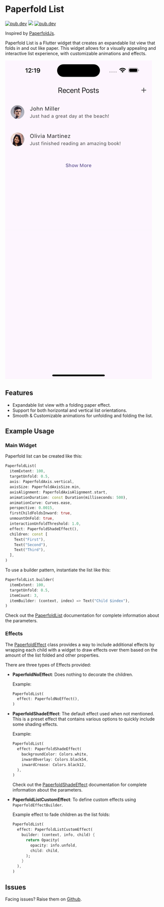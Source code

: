 # Paperfold List

<a href="https://pub.dev/packages/paperfold_list"><img src="https://img.shields.io/badge/pub-1.0.0-blue" alt="pub.dev" /></a>
<a href="https://github.com/kay-af/paperfold_list/actions"><img src="https://github.com/kay-af/paperfold_list/actions/workflows/test.yml/badge.svg" /></a>
<a href="https://opensource.org/license/MIT"><img src="https://img.shields.io/badge/license-MIT-yellow" alt="pub.dev" /></a>

Inspired by [PaperfoldJs](https://www.felixniklas.com/paperfold).

Paperfold List is a Flutter widget that creates an expandable list view that folds in and out like paper. This widget allows for a visually appealing and interactive list experience, with customizable animations and effects.

![Preview](https://raw.githubusercontent.com/kay-af/paperfold_list/main/preview/example.gif)

## Features

- Expandable list view with a folding paper effect.
- Support for both horizontal and vertical list orientations.
- Smooth & Customizable animations for unfolding and folding the list.

## Example Usage

### Main Widget

Paperfold list can be created like this:

```dart
PaperfoldList(
  itemExtent: 100,
  targetUnfold: 0.5,
  axis: PaperfoldAxis.vertical,
  axisSize: PaperfoldAxisSize.min,
  axisAlignment: PaperfoldAxisAlignment.start,
  animationDuration: const Duration(milliseconds: 500),
  animationCurve: Curves.ease,
  perspective: 0.0015,
  firstChildFoldsInward: true,
  unmountOnFold: true,
  interactionUnfoldThreshold: 1.0,
  effect: PaperfoldShadeEffect(),
  children: const [
    Text("First"),
    Text("Second"),
    Text("Third"),
  ],
)
```

To use a builder pattern, instantiate the list like this:

```dart
PaperfoldList.builder(
  itemExtent: 100,
  targetUnfold: 0.5,
  itemCount: 3,
  itemBuilder: (context, index) => Text("Child $index"),
)
```

Check out the [PaperfoldList](https://pub.dev/documentation/paperfold_list/1.0.0/paperfold_list/PaperfoldList-class) documentation for complete information about the parameters.

### Effects

The [PaperfoldEffect](https://pub.dev/documentation/paperfold_list/1.0.0/paperfold_list/PaperfoldEffect-class) class provides a way to include additional effects by wrapping each child with a widget to draw effects over them based on the amount of the list folded and other properties.

There are three types of Effects provided:

- **PaperfoldNoEffect**: Does nothing to decorate the children.

  Example:

  ```dart
  PaperfoldList(
    effect: PaperfoldNoEffect(),
  )
  ```

- **PaperfoldShadeEffect**: The default effect used when not mentioned. This is a preset effect that contains various options to quickly include some shading effects.

  Example:

  ```dart
  PaperfoldList(
    effect: PaperfoldShadeEffect(
      backgroundColor: Colors.white,
      inwardOverlay: Colors.black54,
      inwardCrease: Colors.black12,
    ),
  )
  ```

  Check out the [PaperfoldShadeEffect](https://pub.dev/documentation/paperfold_list/1.0.0/paperfold_list/PaperfoldShadeEffect-class) documentation for complete information about the parameters.

- **PaperfoldListCustomEffect**: To define custom effects using `PaperfoldEffectBuilder`.

  Example effect to fade children as the list folds:

  ```dart
  PaperfoldList(
    effect: PaperfoldListCustomEffect(
      builder: (context, info, child) {
        return Opacity(
          opacity: info.unfold,
          child: child,
        );
      }
    ),
  )
  ```

## Issues

Facing issues? Raise them on [Github](https://github.com/kay-af/paperfold_list/issues).
